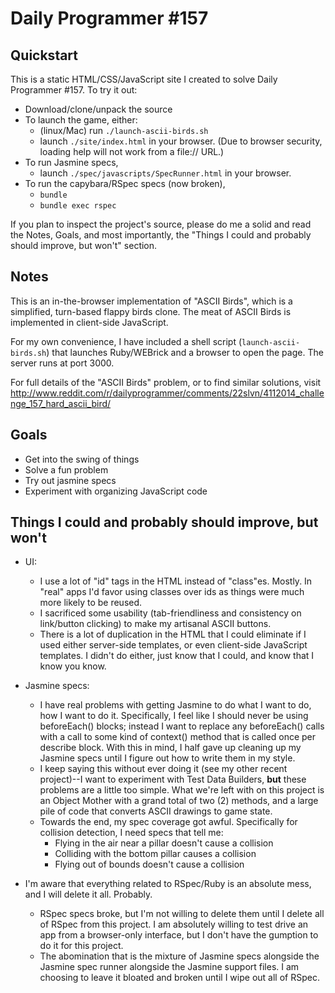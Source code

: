 Daily Programmer #157
=====================

Quickstart
----------

This is a static HTML/CSS/JavaScript site I created to solve Daily Programmer #157. To try it out:

* Download/clone/unpack the source
* To launch the game, either:
  * (linux/Mac) run `./launch-ascii-birds.sh`
  * launch `./site/index.html` in your browser. (Due to browser security, loading help will not work from a file:// URL.)
* To run Jasmine specs,
  * launch `./spec/javascripts/SpecRunner.html` in your browser.
* To run the capybara/RSpec specs (now broken),
  * `bundle`
  * `bundle exec rspec`


If you plan to inspect the project's source, please do me a solid and read the Notes, Goals, and most importantly, the "Things I could and probably should improve, but won't" section.

Notes
-----
This is an in-the-browser implementation of "ASCII Birds", which is a simplified, turn-based flappy birds clone. The meat of ASCII Birds is implemented in client-side JavaScript.

For my own convenience, I have included a shell script (`launch-ascii-birds.sh`) that launches Ruby/WEBrick and a browser to open the page. The server runs at port 3000.

For full details of the "ASCII Birds" problem, or to find similar solutions, visit http://www.reddit.com/r/dailyprogrammer/comments/22slvn/4112014_challenge_157_hard_ascii_bird/

Goals
-----

* Get into the swing of things
* Solve a fun problem
* Try out jasmine specs
* Experiment with organizing JavaScript code


Things I could and probably should improve, but won't
-----------------------------------------------------

* UI:
  * I use a lot of "id" tags in the HTML instead of "class"es. Mostly. In "real" apps I'd favor using classes over ids as things were much more likely to be reused.
  * I sacrificed some usability (tab-friendliness and consistency on link/button clicking) to make my artisanal ASCII buttons.
  * There is a lot of duplication in the HTML that I could eliminate if I used either server-side templates, or even client-side JavaScript templates. I didn't do either, just know that I could, and know that I know you know.

* Jasmine specs:
  * I have real problems with getting Jasmine to do what I want to do, how I want to do it. Specifically, I feel like I should never be using beforeEach() blocks; instead I want to  replace any beforeEach() calls with a call to some kind of context() method that is called once per describe block. With this in mind, I half gave up cleaning up my Jasmine specs until I figure out how to write them in my style.
  * I keep saying this without ever doing it (see my other recent project)--I want to experiment with Test Data Builders, **but** these problems are a little too simple. What we're left with on this project is an Object Mother with a grand total of two (2) methods, and a large pile of code that converts ASCII drawings to game state.
  * Towards the end, my spec coverage got awful. Specifically for collision detection, I need specs that tell me:
    * Flying in the air near a pillar doesn't cause a collision
    * Colliding with the bottom pillar causes a collision
    * Flying out of bounds doesn't cause a collision
* I'm aware that everything related to RSpec/Ruby is an absolute mess, and I will delete it all. Probably.
  * RSpec specs broke, but I'm not willing to delete them until I delete all of RSpec from this project. I am absolutely willing to test drive an app from a browser-only interface, but I don't have the gumption to do it for this project.
  * The abomination that is the mixture of Jasmine specs alongside the Jasmine spec runner alongside the Jasmine support files. I am choosing to leave it bloated and broken until I wipe out all of RSpec.

